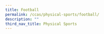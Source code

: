 ```yaml
---
title: Football
permalink: /ccas/physical-sports/football/
description: ""
third_nav_title: Physical Sports
---
```

